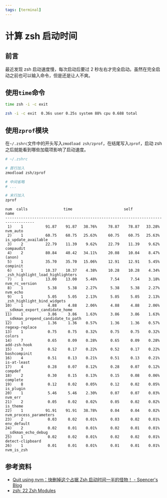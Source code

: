 ```yaml
---
tags: [terminal]
---
```


# 计算 zsh 启动时间

## 前言

最近发现 zsh 启动速度慢，每次启动后要过 2 秒左右才完全启动。虽然在完全启动之前也可以输入命令，但是还是让人不爽。

## 使用`time`命令

```bash
time zsh -i -c exit
```

```bash
zsh -i -c exit  0.36s user 0.25s system 88% cpu 0.688 total
```

## 使用`zprof`模块

在`~/.zshrc`文件中的开头写入`zmodload zsh/zprof`，在结尾写入`zprof`，启动 zsh 之后就能看到哪些加载项影响了启动速度。

```bash
# ~/.zshrc

# 首行加入
zmodload zsh/zprof

# 中间省略
# ...

# 末行加入
zprof
```

```text
num  calls                time                       self            name
-----------------------------------------------------------------------------------
 1)    1          91.87    91.87   38.76%     78.87    78.87   33.28%  nvm_auto
 2)    1          60.75    60.75   25.63%     60.75    60.75   25.63%  is_update_available
 3)    2          22.79    11.39    9.62%     22.79    11.39    9.62%  compaudit
 4)    2          80.84    40.42   34.11%     20.08    10.04    8.47%  (anon)
 5)    1          35.70    35.70   15.06%     12.91    12.91    5.45%  compinit
 6)    1          10.37    10.37    4.38%     10.28    10.28    4.34%  _zsh_highlight_load_highlighters
 7)    1          13.00    13.00    5.48%      7.54     7.54    3.18%  nvm_rc_version
 8)    1           5.38     5.38    2.27%      5.38     5.38    2.27%  nvm_echo
 9)    1           5.05     5.05    2.13%      5.05     5.05    2.13%  _zsh_highlight_bind_widgets
10)    1           4.88     4.88    2.06%      4.88     4.88    2.06%  __sdkman_export_candidate_home
11)    1           3.86     3.86    1.63%      3.86     3.86    1.63%  __sdkman_prepend_candidate_to_path
12)    1           1.36     1.36    0.57%      1.36     1.36    0.57%  regexp-replace
13)    1           0.75     0.75    0.32%      0.75     0.75    0.32%  colors
14)    7           0.65     0.09    0.28%      0.65     0.09    0.28%  add-zsh-hook
15)    3           0.52     0.17    0.22%      0.52     0.17    0.22%  bashcompinit
16)    4           0.51     0.13    0.21%      0.51     0.13    0.21%  is-at-least
17)    4           0.28     0.07    0.12%      0.28     0.07    0.12%  compdef
18)    2           0.30     0.15    0.13%      0.15     0.08    0.06%  complete
19)    8           0.12     0.02    0.05%      0.12     0.02    0.05%  is_plugin
20)    1           5.46     5.46    2.30%      0.07     0.07    0.03%  nvm_err
21)    2           0.05     0.02    0.02%      0.05     0.02    0.02%  is_theme
22)    1          91.91    91.91   38.78%      0.04     0.04    0.02%  nvm_process_parameters
23)    2           0.03     0.02    0.01%      0.03     0.02    0.01%  env_default
24)    2           0.02     0.01    0.01%      0.02     0.01    0.01%  __sdkman_echo_debug
25)    1           0.02     0.02    0.01%      0.02     0.02    0.01%  detect-clipboard
26)    1           0.01     0.01    0.01%      0.01     0.01    0.01%  nvm_is_zsh
```

## 参考资料

- [Quit using nvm：快删掉这个占据 Zsh 启动时间一半的怪物！ - Spencer's Blog](https://spencerwoo.com/blog/remove-nvm-to-speed-up-zsh)
- [zsh: 22 Zsh Modules](https://zsh.sourceforge.io/Doc/Release/Zsh-Modules.html#The-zsh_002fzprof-Module)
